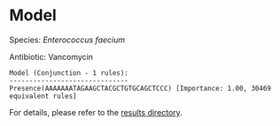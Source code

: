 
# Model

Species: *Enterococcus faecium*

Antibiotic: Vancomycin

```
Model (Conjunction - 1 rules):
------------------------------
Presence(AAAAAAATAGAAGCTACGCTGTGCAGCTCCC) [Importance: 1.00, 30469 equivalent rules]

```

For details, please refer to the [results directory](../../../../../results/scm_b/enterococcus%20faecium/vancomycin/repeat_5/).

